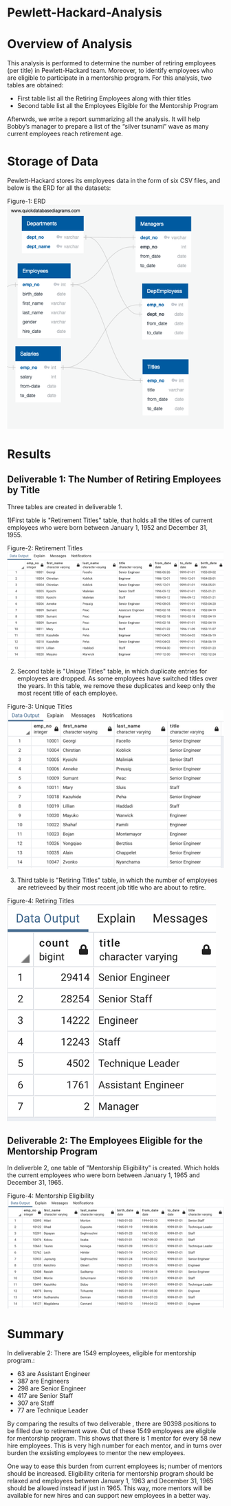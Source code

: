 # Pewlett-Hackard-Analysis
# Overview of Analysis
This analysis is performed to determine the number of retiring employees (per title) in Pewlett-Hackard team. Moreover, to identify employees who are eligible to participate in a mentorship program.
For this analysis, two tables are obtained:
* First table list all the Retiring Employees along with thier titles
* Second table list all the Employees Eligible for the Mentorship Program

Afterwrds, we write a report summarizing all the analysis. It will help Bobby’s manager to prepare a list of the “silver tsunami” wave as many current employees reach retirement age.

# Storage of Data
Pewlett-Hackard stores its employees data in the form of six CSV files, and below is the ERD for all the datasets:

Figure-1: 
ERD![ERD OFPewlett-Hackard Data](https://github.com/FatimaJHussain/Pewlett-Hackard-Analysis/blob/main/EmployeeDB.png)

# Results
## Deliverable 1: The Number of Retiring Employees by Title
 Three tables are created in deliverable 1. 

1)First table is "Retirement Titles" table, that holds all the titles of current employees who were born between January 1, 1952 and December 31, 1955. 

Figure-2: 
Retirement Titles![Retirement Titles](https://github.com/FatimaJHussain/Pewlett-Hackard-Analysis/blob/main/Retirement_title.png)

2) Second table is "Unique Titles" table, in which duplicate entries for employees are dropped. As some employees have switched titles over the years. In this table, we remove these duplicates and keep only the most recent title of each employee.

Figure-3: 
Unique Titles![Unique Titles](https://github.com/FatimaJHussain/Pewlett-Hackard-Analysis/blob/main/unique_table.png)

3) Third table is "Retiring Titles" table, in which the number of employees are retrieveed by their most recent job title who are about to retire.

Figure-4: 
Retiring Titles![Retiring Titles](https://github.com/FatimaJHussain/Pewlett-Hackard-Analysis/blob/main/retiring_table.png)

## Deliverable 2: The Employees Eligible for the Mentorship Program
In deliverble 2, one table of "Mentorship Eligibility" is created. Which holds the current employees who were born between January 1, 1965 and December 31, 1965.

Figure-4: 
Mentorship Eligibility![Mentorship Eligibility](https://github.com/FatimaJHussain/Pewlett-Hackard-Analysis/blob/main/mentorship.png)

# Summary
In deliverable 2: There are 1549 employees, eligible for mentorship program.:
* 63 are Assistant Engineer
* 387 are Engineers
* 298 are Senior Engineer
* 417 are Senior Staff
* 307 are Staff
* 77 are Technique Leader

By comparing the results of two deliverable , there are 90398 positions to be filled due to retirement wave.  Out of these 1549 employees are eligible for mentorship program. This shows that there is 1 mentor for every 58 new hire employees. This is very high number for each mentor, and in turns over burden the exsisting employees to mentor the new employees. 

One way to ease this burden from current employees is; number of mentors should be increased. Eligibility criteria for mentorship program should be relaxed and employees between January 1, 1963 and December 31, 1965 should be allowed instead if just in 1965. This way, more mentors will be available for new hires and can support new employees in a better way.


